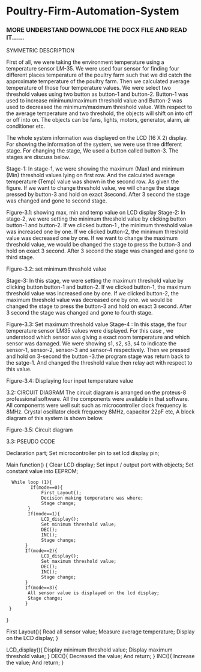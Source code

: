 # Poultry-Firm-Automation-System



### MORE UNDERSTAND DOWNLODE THE DOCX FILE AND READ IT......
  SYMMETRIC DESCRIPTION

First of all, we were taking the environment temperature using a temperature sensor LM-35. We were used four sensor for finding four different places temperature of the poultry farm such that we did catch the approximate temperature of the poultry farm. Then we calculated average temperature of those four temperature values. We were select two threshold values using two button as button-1 and button-2. Button-1 was used to increase minimum/maximum threshold value and Button-2 was used to decreased the minimum/maximum threshold value. With respect to the average temperature and two threshold, the objects will shift on into off or off into on. The objects can be fans, lights, motors, generator, alarm, air conditioner etc. 

The whole system information was displayed on the LCD (16 X 2) display. For showing the information of the system, we were use three different stage. For changing the stage, We used a button called button-3. The stages are discuss below.   

Stage-1: In stage-1, we were showing the maximum (Max) and minimum (Min) threshold values lying on first row. And the calculated average temperature (Temp) value was shown in the second row. As given the figure. If we want to change threshold value, we will change the stage pressed by button-3 and hold on exact 3second. After 3 second the stage was changed and gone to second stage.










Figure-3.1: showing max, min and temp value on LCD display
Stage-2: In stage-2, we were setting the minimum threshold value by clicking button button-1 and button-2. If we clicked button-1 , the minimum threshold value was increased one by one. If we clicked button-2, the minimum threshold value was decreased one by one. If we want to change the maximum threshold value, we would be changed the stage to press the button-3 and hold on exact 3 second. After 3 second the stage was changed and gone to third stage.











Figure-3.2: set minimum threshold value

Stage-3: In this stage, we were setting the maximum threshold value by clicking button button-1 and button-2. If we clicked button-1, the maximum threshold value was increased one by one. If we clicked button-2, the maximum threshold value was decreased one by one. we would be changed the stage to press the button-3 and hold on exact 3 second. After 3 second the stage was changed and gone to fourth stage.








Figure-3.3: Set maximum threshold value
Stage-4 : In this stage, the four temperature sensor LM35 values were displayed. For this case , we understood which sensor was giving a exact room temperature and which sensor was damaged. We were showing s1, s2, s3, s4 to indicate the sensor-1, sensor-2, sensor-3 and sensor-4 respectively. Then we pressed and hold on 3-second the button -3.the program stage was return back to the satge-1. And changed the threshold value then relay act with respect to this value.   










Figure-3.4: Displaying four input temperature value















3.2:  CIRCUIT DIAGRAM
The circuit diagram is arranged on the proteus-8 professional software. All the components were available in that software. All components were well suit such as microcontroller clock frequency is 8MHz. Crystal oscillator clock frequency 8MHz, capacitor 22pF etc, A block diagram of this system is shown below.


Figure-3.5: Circuit diagram

3.3: PSEUDO CODE

Declaration part;
Set microcontroller pin to set lcd display pin;

Main function() {
       Clear LCD display;
       Set input / output port with objects;
       Set constant value into EEPROM;
       
      While loop (1){
             If(mode==0){
                 First_Layout();
                 Decision making temperature was where;
                 Stage change;
            }
            If(mode==1){
                 LCD_display();
                 Set minimum threshold value;
                 DEC();
                 INC();
                 Stage change;
           }
           If(mode==2){
                 LCD_display();
                 Set maximum threshold value;
                 DEC();
                 INC();
                 Stage change;
           }
           If(mode==3){
            All sensor value is displayed on the lcd display;
            Stage change; 
           } 
     }
}

First Layout(){
    Read all sensor value;
    Measure average temperature;
    Display on the LCD display;
}

LCD_display(){
    Display minimum threshold value;
    Display maximum threshold value;
}
DEC(){
    Decreased the value;
    And return;
}
INC(){
    Increase the value;
    And return;
}

